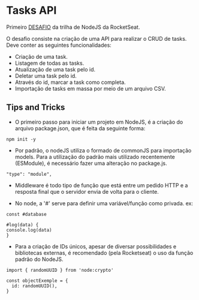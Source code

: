 # Tasks API

Primeiro
[DESAFIO](https://efficient-sloth-d85.notion.site/Desafio-01-2d48608f47644519a408b438b52d913f)
da trilha de NodeJS da RocketSeat.

O desafio consiste na criação de uma API para realizar o CRUD de tasks. Deve
conter as seguintes funcionalidades:

- Criação de uma task.
- Listagem de todas as tasks.
- Atualização de uma task pelo id.
- Deletar uma task pelo id.
- Através do id, marcar a task como completa.
- Importação de tasks em massa por meio de um arquivo CSV.

## Tips and Tricks

- O primeiro passo para iniciar um projeto em NodeJS, é a criação do arquivo
  package.json, que é feita da seguinte forma:

```
npm init -y
```

- Por padrão, o nodeJS utiliza o formado de commonJS para importação models.
  Para a utilização do padrão mais utilizado recentemente (ESModule), é
  necessário fazer uma alteração no package.js.

```
"type": "module",
```

- Middleware é todo tipo de função que está entre um pedido HTTP e a resposta
  final que o servidor envia de volta para o cliente.

- No node, a '#' serve para definir uma variável/função como privada. ex:

```
const #database

#log(data) {
console.log(data)
}
```

- Para a criação de IDs únicos, apesar de diversar possibilidades e bibliotecas
  externas, é recomendado (pela Rocketseat) o uso da função padrão do NodeJS.

```
import { randomUUID } from 'node:crypto'

const objectExemple = {
  id: randomUUID(),
}
```
